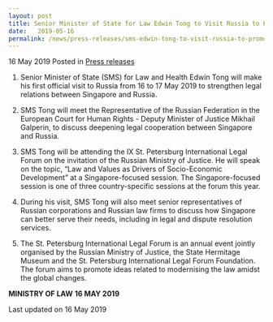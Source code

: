 ```yaml
---
layout: post
title: Senior Minister of State for Law Edwin Tong to Visit Russia to Promote Legal Cooperation
date:   2019-05-16
permalink: /news/press-releases/sms-edwin-tong-to-visit-russia-to-promote-legal-cooperation
---
```


16 May 2019 Posted in [Press releases](/news/press-releases)

1. Senior Minister of State (SMS) for Law and Health Edwin Tong will make his first official visit to Russia from 16 to 17 May 2019 to strengthen legal relations between Singapore and Russia.
 
2. SMS Tong will meet the Representative of the Russian Federation in the European Court for Human Rights - Deputy Minister of Justice Mikhail Galperin, to discuss deepening legal cooperation between Singapore and Russia.
 
3. SMS Tong will be attending the IX St. Petersburg International Legal Forum on the invitation of the Russian Ministry of Justice. He will speak on the topic, “Law and Values as Drivers of Socio-Economic Development” at a Singapore-focused session. The Singapore-focused session is one of three country-specific sessions at the forum this year.
 
4. During his visit, SMS Tong will also meet senior representatives of Russian corporations and Russian law firms to discuss how Singapore can better serve their needs, including in legal and dispute resolution services.
 
5. The St. Petersburg International Legal Forum is an annual event jointly organised by the Russian Ministry of Justice, the State Hermitage Museum and the St. Petersburg International Legal Forum Foundation. The forum aims to promote ideas related to modernising the law amidst the global changes.


**MINISTRY OF LAW**
**16 MAY 2019**


<p class="right-side-updated">Last updated on 16 May 2019</p> 
